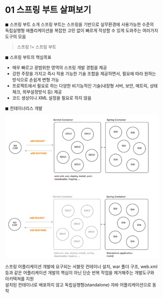 # 01 스프링 부트 살펴보기

◼︎ 스프링 부트 소개
스프링 부트는 스프링을 기반으로 실무환경에 사용가능한 수준의 독립실행형 애플리케이션을 복잡한 고민 없이 빠르게 작성할 수 있게 도와주는 여러가지 도구의 모음

> 스프링 != 스프링 부트

◼︎ 스프링 부트의 핵심목표

- 매우 빠르고 광범위한 영역의 스프링 개발 경험을 제공
- 강한 주장을 가지고 즉시 적용 가능한 기술 조합을 제공하면서, 필요에 따라 원하는 방식으로 손쉽게 변형 가능
- 프로젝트에서 필요로 하는 다양한 비기능적인 기술(내장형 서버, 보안, 메트릭, 상태체크, 외부설정방식 등) 제공
- 코드 생성이나 XML 설정을 필요로 하지 않음

◼︎ 컨테이너리스 개발

![컨테이너리스.png](컨테이너리스.png)

스프링 어플리케이션 개발에 요구되는 서블릿 컨테이너 설치, war 폴더 구조, web.xml 등과 같은 어플리케이션 개발의 핵심이 아닌 단순 반복 작업을 제거해주는 개발도구와
아키텍쳐를 지원   
설치된 컨테이너로 배포하지 않고 독립실행형(standalone) 자바 어플리케이션으로 동작